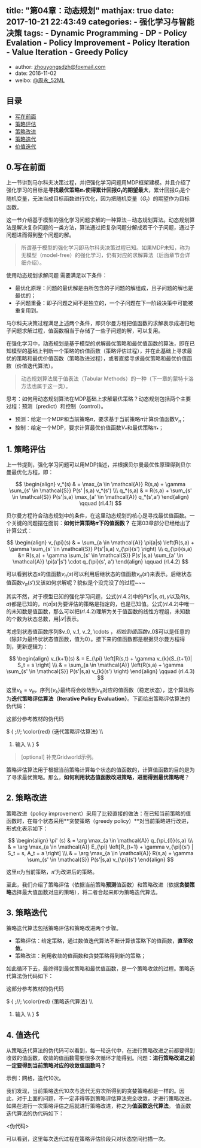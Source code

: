 title: "第04章：动态规划" 
mathjax: true
date: 2017-10-21 22:43:49
categories: 
	- 强化学习与智能决策
tags: 
	- Dynamic Programming
	- DP
	- Policy Evalation
	- Policy Improvement
	- Policy Iteration
	- Value Iteration
	- Greedy Policy
---

+ author: zhouyongsdzh@foxmail.com
+ date: 2016-11-02
+ weibo: [@周永_52ML](http://weibo.com/p/1005051707438033/home?)

## 目录

+ [写在前面](#0.写在前面) 
+ [策略评估](#1.策略评估)
+ [策略改进](#2.策略改进)
+ [策略迭代](#3.策略迭代)
+ [价值迭代](#4.价值迭代)

<h2 id="0.写在前面">0.写在前面</h2>

上一节讲到马尔科夫决策过程，并把强化学习问题用MDP框架建模。并且介绍了强化学习的目标是**寻找最优策略$\pi_*$使得累计回报$G_t$的期望最大**，累计回报$G_t$是个随机变量，无法当成目标函数进行优化，因为把随机变量（$G_t$）的期望作为目标函数。

这一节介绍基于模型的强化学习问题求解的一种算法－动态规划算法。动态规划算法是解决复杂问题的一类方法，算法通过把复杂问题分解成若干个子问题，通过子问题进而得到整个问题的解。

> 所谓基于模型的强化学习即马尔科夫决策过程已知。如果MDP未知，称为无模型（model-free）的强化学习，仍有对应的求解算法（后面章节会详细介绍）。

使用动态规划求解问题 需要满足以下条件：

+ 最优化原理：问题的最优解是由所包含的子问题的解组成，且子问题的解也是最优的；
+ 子问题重叠：即子问题之间不是独立的，一个子问题在下一阶段决策中可能被重复用到。

马尔科夫决策过程满足上述两个条件，即贝尔曼方程把值函数的求解表示成递归地子问题求解过程，值函数相当于存储了一些子问题的解，可以复用。

在强化学习中，动态规划是基于模型的求解最优策略和最优值函数的算法，即在已知模型的基础上判断一个策略的价值函数（策略评估过程），并在此基础上寻求最优的策略和最优价值函数（策略改进过程），或者直接寻求最优策略和最优价值函数（价值迭代算法）。

> 动态规划算法属于值表法（Tabular Methods）的一种（下一章的蒙特卡洛方法也属于这一类）。

思考：如何用动态规划算法在MDP基础上求解最优策略？动态规划包括两个主要过程：预测（predict）和控制（control）。

+ 预测：给定一个MDP和当前策略$\pi$，要求基于当前策略$\pi$计算价值函数$V_{\pi}$；
+ 控制：给定一个MDP，要求计算最优价值函数$V_*$和最优策略$\pi_*$；

<h2 id="1.策略评估">1. 策略评估</h2>

上一节提到，强化学习问题可以用MDP描述，并根据贝尔曼最优性原理得到贝尔曼最优化方程，即：

$$
\begin{align}
v_*(s) & = \max_{a \in \mathcal{A}} R(s,a) + \gamma \sum_{s' \in \mathcal{S}} P(s' |s,a) v_*(s') \\\
q_*(s,a) & = R(s,a) + \sum_{s' \in \mathcal{S}} P(s'|s,a) \max_{a' \in \mathcal{A}} q_*(s',a')
\end{align}  \qquad (rl.4.1)
$$

贝尔曼方程符合动态规划中的条件，在这里动态规划的核心是寻找最优值函数。一个关键的问题摆在面前：**如何计算策略$\pi$下的值函数？** 在第03章部分已经给出了计算公式：

$$
\begin{align}
v_{\pi}(s) & = \sum_{a \in \mathcal{A}} \pi(a|s) \left(R(s,a) + \gamma \sum_{s' \in \mathcal{S}} P(s'|s,a) v_{\pi}(s') \right) \\\
q_{\pi}(s,a) &= R(s,a) + \gamma \sum_{s' \in \mathcal{S}} P(s'|s,a) \sum_{a' \in \mathcal{A}} \pi(a'|s') \cdot q_{\pi}(s', a') 
\end{align} \qquad (rl.4.2)
$$

可以看到状态$s$的值函数$v_{\pi}(s)$可以利用后继状态的值函数$v_{\pi}(s')$来表示。后继状态值函数$v_{\pi}(s')$又该如何求解呢？貌似是个没完没了的过程~~~

其实不然，对于模型已知的强化学习问题，公式$(rl.4.2)$中的$P(s'|s,a), \gamma$以及$R(s,a)$都是已知的，$\pi(a|s)$为要评估的策略是指定的，也是已知值。公式$(rl.4.2)$中唯一的未知数是值函数，那么可以把$(rl.4.2)$理解为关于值函数的线性方程组，未知数的个数为状态总数，用$\vert \mathcal{S} \vert$表示。

考虑到状态值函数序列$v_0, v_1, v_2, \cdots $，初始到值函数$v_0$可以是任意的（除非为最终状状态值函数，值为0）。接下来的值函数都是根据贝尔曼方程得到，更新逻辑为：

$$
\begin{align}
v_{k+1}(s) & = E_{\pi} \left[R(s,t) + \gamma v_{k}(S_{t+1})| S_t = s \right] \\\
& = \sum_{a \in \mathcal{A}} \left(R(s,a) + \gamma \sum_{s' \in \mathcal{S}} P(s'|s,a) v_{k}(s') \right)
\end{align}  \qquad (rl.4.3)
$$

这里$v_k = v_{\pi}$，序列$\{v_k\}$最终将会收敛到$v_{\pi}$对应的值函数（稳定状态），这个算法称为**迭代策略评估算法（Iterative Policy Evaluation）**。下面给出策略评估算法的伪代码：

这部分参考教材的伪代码

$
\{ \;//\; \color{red} {迭代策略评估算法} \\\
01. 输入
\\\ \}
$

> [optional] 补充Gridworld示例。


策略评估算法用于根据当前策略计算每个状态的值函数的，计算值函数的目的是为了寻求最优策略。那么，**如何利用状态值函数改进策略，进而得到最优策略呢**？ 

<h2 id="2.策略改进">2. 策略改进</h2>

策略改进（policy improvement）采用了比较直接的做法：在已知当前策略的值函数时，在每个状态采用**贪婪策略（greedy policy）**对当前策略进行改进，形式化表示如下：

$$
\begin{align}
\pi' (s) & =  \arg \max_{a \in \mathcal{A}} q_{\pi_{l}}(s,a) \\\
& = \arg \max_{a \in \mathcal{A}} E_{\pi} \left[R_{t+1} + \gamma v_{\pi}(s') | S_t = s, A_t = a \right] \\\
& = \arg \max_{a \in \mathcal{A}} R(s,a) + \gamma \sum_{s' \in \mathcal{S}} P(s'|s,a) v_{\pi}(s')
\end{align}
$$

这里$\pi$为当前策略，$\pi'$为改进后的策略。

至此，我们介绍了策略评估（依据当前策略**预测**值函数）和策略改进（依据**贪婪策略**选择最大值函数对应的策略），将二者合起来即为策略迭代算法。

<h2 id="3.策略迭代">3. 策略迭代</h2>

策略迭代算法包括策略评估和策略改进两个步骤。

+ 策略评估：给定策略，通过数值迭代算法不断计算该策略下的值函数，**直至收敛**。
+ 策略改进：利用收敛的值函数和贪婪策略得到新的策略；

如此循环下去，最终得到最优策略和最优值函数，是一个策略收敛的过程。策略迭代算法伪代码如下：

这部分参考教材的伪代码

$
\{ \;//\; \color{red} {策略迭代算法} \\\
01. 输入
\\\ \}
$

<h2 id="4.值迭代">4. 值迭代</h2>

从策略迭代算法的伪代码可以看到，每一轮迭代中，在进行策略改进之前都要得到收敛的值函数，收敛的值函数需要很多次循环才能得到。问题：**进行策略改进之前一定要得到当前策略对应的收敛值函数吗？**

示例：网格，迭代10次。


我们发现，当前策略迭代10次与迭代无穷次所得到的贪婪策略都是一样的。因此，对于上面的问题，不一定非得等到策略评估算法完全收敛，才进行策略改进。如果在进行一次策略评估之后就进行策略改进，称之为**值函数迭代算法**。 值函数迭代算法的伪代码如下：

<伪代码>

可以看到，这里每次迭代过程在策略评估阶段只对状态空间扫描一次。



